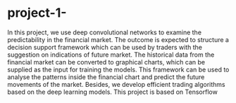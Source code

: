 # project-1-
In this project, we use deep convolutional networks to examine the predictability in the financial market. The outcome is expected to structure a decision support framework which can be used by traders with the suggestion on indications of future market. The historical data from the financial market can be converted to graphical charts, which can be supplied as the input for training the models. This framework can be used to analyse the patterns inside the financial chart and predict the future movements of the market. Besides, we develop efficient trading algorithms based on the deep learning models. This project is based on Tensorflow
